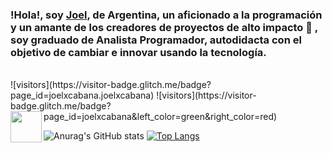 ### !Hola!, soy [Joel](https://joelcabana.netlify.app/), de Argentina, un aficionado a la programación y un amante de los creadores de proyectos de alto impacto 🚀 , soy graduado de Analista Programador, autodidacta con el objetivo de cambiar e innovar usando la tecnología.
<br/>
 ![visitors](https://visitor-badge.glitch.me/badge?page_id=joelxcabana.joelxcabana)
 ![visitors](https://visitor-badge.glitch.me/badge?page_id=joelxcabana&left_color=green&right_color=red)
 
 <a href="https://www.linkedin.com/in/joelxcabana/" target="_blank">
 <img align="left" width="50px" src="https://logos-marcas.com/wp-content/uploads/2020/04/Linkedin-s%C3%ADmbolo.png" />
</a>



![Anurag's GitHub stats](https://github-readme-stats.vercel.app/api?username=joelxcabana&show_icons=true&theme=radical)
[![Top Langs](https://github-readme-stats.vercel.app/api/top-langs/?username=joelxcabana&layout=compact&theme=buefy)](https://github.com/majoledesma/github-readme-stats)
